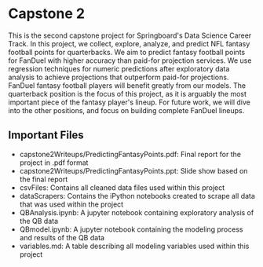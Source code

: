 # Capstone 2

This is the second capstone project for Springboard's Data Science Career Track. In this project, we collect, explore, analyze, and predict NFL fantasy football points for quarterbacks. We aim to predict fantasy football points for FanDuel with higher accuracy than paid-for projection services. We use regression techniques for numeric predictions after exploratory data analysis to achieve projections that outperform paid-for projections. FanDuel fantasy football players will benefit greatly from our models. The quarterback position is the focus of this project, as it is arguably the most important piece of the fantasy player's lineup. For future work, we will dive into the other positions, and focus on building complete FanDuel lineups.

## Important Files
- capstone2Writeups/PredictingFantasyPoints.pdf: Final report for the project in .pdf format
- capstone2Writeups/PredictingFantasyPoints.ppt: Slide show based on the final report
- csvFiles: Contains all cleaned data files used within this project
- dataScrapers: Contains the iPython notebooks created to scrape all data that was used within the project
- QBAnalysis.ipynb: A jupyter notebook containing exploratory analysis of the QB data
- QBmodel.ipynb: A jupyter notebook containing the modeling process and results of the QB data
- variables.md: A table describing all modeling variables used within this project
